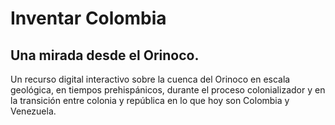 # Inventar Colombia

## Una mirada desde el Orinoco.
Un recurso digital interactivo sobre la cuenca del Orinoco en escala geológica, en tiempos prehispánicos, durante el proceso colonializador y en la transición entre colonia y república en lo que hoy son Colombia y Venezuela.
